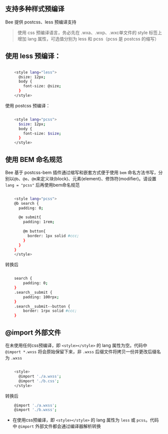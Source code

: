 ## 支持多种样式预编译 ##
Bee 提供 postcss、less 预编译支持

> 使用 css 预编译语言，务必先在 .wxa、.wxp、.wxc单文件的 style 标签上增加 lang 属性，可选值分别为 less 和 pcss（pcss 是 postcss 的缩写）

## 使用 less 预编译： ##

``` bash

	<style lang="less">
	  @size: 12px;
	  body {
	    font-size: @size;
	  }
	</style>
```

使用 postcss 预编译：

``` bash

	<style lang="pcss">
	  $size: 12px;
	  body {
	    font-size: $size;
	  }
	</style>
```


## 使用 BEM 命名规范 ##
Bee 基于 postcss-bem 插件通过缩写和嵌套方式便于使用 
`bem` 命名方法书写，分别以`@b`、`@e`、`@m`来定义块(block)、元素(element)、修饰符(modifier)。请设置 `lang = "pcss"` 后再使用bem命名规范

``` bash

	<style lang="pcss">
	@b search {
	  padding: 0;
	
	  @e submit{
	    padding: 1rem;
	
	    @m button{
	      border: 1px solid #ccc;
	    }
	  }
	}
	</style>
```
转换后
``` bash

	search {
	    padding: 0;
	}
	.search__submit {
	    padding: 100rpx;
	}
	.search__submit--button {
	    border: 1rpx solid #ccc;
	}
```
## @import 外部文件 ##
在未使用任何css预编译，即 `<style></style>` 的 lang 属性为空。代码中 `@import *.wxss` 将会原始保留下来，非 `.wxss` 后缀文件将拷贝一份并更改后缀名为 `.wxss`

``` bash

	<style>
	  @import './a.wxss';
	  @import './b.css';
	</style>
```
转换后
``` bash
	@import './a.wxss';
	@import './b.wxss';
```



- 在使用css预编译，即 `<style></style>` 的 lang 属性为 `less` 或 `pcss`。代码中 `@import` 外部文件都会通过编译器解析转换